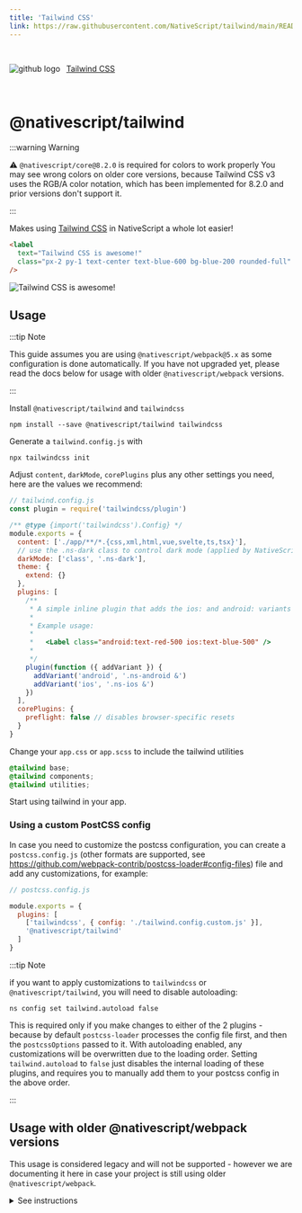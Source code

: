 ```yaml
---
title: 'Tailwind CSS'
link: https://raw.githubusercontent.com/NativeScript/tailwind/main/README.md
---
```


<div style="width: 100%; padding: 1.2em 0em">
	<img alt="github logo" src="../assets/images/github/GitHub-Mark-32px.png" style="display: inline; margin: 1em 0.5em 1em 0em">
	<a href="https://github.com/NativeScript/tailwind" target="_blank" noopener>Tailwind CSS</a>
</div>

# @nativescript/tailwind

:::warning Warning

:warning: `@nativescript/core@8.2.0` is required for colors to work properly You may see wrong colors on older core versions, because Tailwind CSS v3 uses the RGB/A color notation, which has been implemented for 8.2.0 and prior versions don't support it.

:::

Makes using [Tailwind CSS](https://tailwindcss.com/) in NativeScript a whole lot easier!

```html
<label
  text="Tailwind CSS is awesome!"
  class="px-2 py-1 text-center text-blue-600 bg-blue-200 rounded-full"
/>
```

![Tailwind CSS is awesome!](https://user-images.githubusercontent.com/879060/81098285-73e3ad80-8f09-11ea-8cfa-7e2ec2eebcde.png)

## Usage

:::tip Note

This guide assumes you are using `@nativescript/webpack@5.x` as some configuration is done automatically. If you have not upgraded yet, please read the docs below for usage with older `@nativescript/webpack` versions.

:::

Install `@nativescript/tailwind` and `tailwindcss`

```cli
npm install --save @nativescript/tailwind tailwindcss
```

Generate a `tailwind.config.js` with

```cli
npx tailwindcss init
```

Adjust `content`, `darkMode`, `corePlugins` plus any other settings you need, here are the values we recommend:

```js
// tailwind.config.js
const plugin = require('tailwindcss/plugin')

/** @type {import('tailwindcss').Config} */
module.exports = {
  content: ['./app/**/*.{css,xml,html,vue,svelte,ts,tsx}'],
  // use the .ns-dark class to control dark mode (applied by NativeScript) - since 'media' (default) is not supported.
  darkMode: ['class', '.ns-dark'],
  theme: {
    extend: {}
  },
  plugins: [
    /**
     * A simple inline plugin that adds the ios: and android: variants
     *
     * Example usage:
     *
     *   <Label class="android:text-red-500 ios:text-blue-500" />
     *
     */
    plugin(function ({ addVariant }) {
      addVariant('android', '.ns-android &')
      addVariant('ios', '.ns-ios &')
    })
  ],
  corePlugins: {
    preflight: false // disables browser-specific resets
  }
}
```

Change your `app.css` or `app.scss` to include the tailwind utilities

```css
@tailwind base;
@tailwind components;
@tailwind utilities;
```

Start using tailwind in your app.

### Using a custom PostCSS config

In case you need to customize the postcss configuration, you can create a `postcss.config.js` (other formats are supported, see https://github.com/webpack-contrib/postcss-loader#config-files) file and add any customizations, for example:

```js
// postcss.config.js

module.exports = {
  plugins: [
    ['tailwindcss', { config: './tailwind.config.custom.js' }],
    '@nativescript/tailwind'
  ]
}
```

:::tip Note

if you want to apply customizations to `tailwindcss` or `@nativescript/tailwind`, you will need to disable autoloading:

```cli
ns config set tailwind.autoload false
```

This is required only if you make changes to either of the 2 plugins - because by default `postcss-loader` processes the config file first, and then the `postcssOptions` passed to it. With autoloading enabled, any customizations will be overwritten due to the loading order. Setting `tailwind.autoload` to `false` just disables the internal loading of these plugins, and requires you to manually add them to your postcss config in the above order.

:::

## Usage with older @nativescript/webpack versions

This usage is considered legacy and will not be supported - however we are documenting it here in case your project is still using older `@nativescript/webpack`.

<details>

  <summary>See instructions</summary>

```cli
npm install --save-dev @nativescript/tailwind tailwindcss postcss postcss-loader
```

Create `postcss.config.js` with the following:

```js
module.exports = {
  plugins: [require('tailwindcss'), require('nativescript-tailwind')]
}
```

Generate a `tailwind.config.js` with

```cli
npx tailwindcss init
```

Adjust `content`, `darkMode`, `corePlugins` plus any other settings you need, here are the values we recommend:

```js
// tailwind.config.js

module.exports = {
  content: ['./app/**/*.{css,xml,html,vue,svelte,ts,tsx}'],
  // use .dark to toggle dark mode - since 'media' (default) does not work in NativeScript
  darkMode: 'class',
  theme: {
    extend: {}
  },
  plugins: [],
  corePlugins: {
    preflight: false // disables browser-specific resets
  }
}
```

Change your `app.css` or `app.scss` to include the tailwind utilities

```css
@tailwind base;
@tailwind components;
@tailwind utilities;
```

Update `webpack.config.js` to use PostCSS

Find the section of the config that defines the rules/loaders for different file types.
To quickly find this block - search for `rules: [`.

For every css/scss block, append the `postcss-loader` to the list of loaders, for example:

```diff
{
  test: /[\/|\\]app\.css$/,
  use: [
    'nativescript-dev-webpack/style-hot-loader',
    {
      loader: "nativescript-dev-webpack/css2json-loader",
      options: { useForImports: true }
    },
+   'postcss-loader',
  ],
}
```

**Make sure you append `postcss-loader` to all css/scss rules in the config.**

</details>
